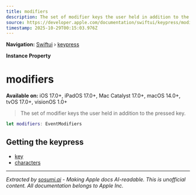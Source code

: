 ```yaml
---
title: modifiers
description: The set of modifier keys the user held in addition to the pressed key.
source: https://developer.apple.com/documentation/swiftui/keypress/modifiers
timestamp: 2025-10-29T00:15:03.976Z
---
```


**Navigation:** [Swiftui](/documentation/swiftui) › [keypress](/documentation/swiftui/keypress)

**Instance Property**

# modifiers

**Available on:** iOS 17.0+, iPadOS 17.0+, Mac Catalyst 17.0+, macOS 14.0+, tvOS 17.0+, visionOS 1.0+

> The set of modifier keys the user held in addition to the pressed key.

```swift
let modifiers: EventModifiers
```

## Getting the keypress

- [key](/documentation/swiftui/keypress/key)
- [characters](/documentation/swiftui/keypress/characters)

---

*Extracted by [sosumi.ai](https://sosumi.ai) - Making Apple docs AI-readable.*
*This is unofficial content. All documentation belongs to Apple Inc.*
